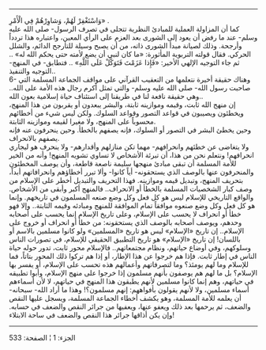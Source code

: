------------------------------------------------------------------------

وَاسْتَغْفِرْ لَهُمْ، وَشاوِرْهُمْ فِي الْأَمْرِ» .  
كما أن المزاولة العملية للمبادئ النظرية تتجلى في تصرف الرسول- صلى الله
عليه وسلم- عند ما رفض أن يعود إلى الشورى بعد العزم على الرأي المعين،
واعتباره هذا تردداً وأرجحة. وذلك لصيانة مبدأ الشورى ذاته، من أن يصبح
وسيلة للتأرجح الدائم، والشلل الحركي. فقال قولته التربوية المأثورة: «ما
كان لنبي أن يضع لأمته حتى يحكم الله له» .. ثم جاء التوجيه الإلهي الأخير:
«فَإِذا عَزَمْتَ فَتَوَكَّلْ عَلَى اللَّهِ» .. فتطابق- في المنهج- التوجيه والتنفيذ..  
6- وهناك حقيقة أخيرة نتعلمها من التعقيب القرآني على مواقف الجماعة
المسلمة التي صاحبت رسول الله- صلى الله عليه وسلم- والتي تمثل أكرم رجال
هذه الأمة على الله.. وهي حقيقة نافعة لنا في طريقنا إلى استئناف حياة
إسلامية بعون الله..  
إن منهج الله ثابت، وقيمه وموازينه ثابتة، والبشر يبعدون أو يقربون من هذا
المنهج، ويخطئون ويصيبون في قواعد التصور وقواعد السلوك. ولكن ليس شيء من
أخطائهم محسوباً على المنهج، ولا مغيرا لقيمه وموازينه الثابتة.  
وحين يخطئ البشر في التصور أو السلوك، فإنه يصفهم بالخطأ. وحين ينحرفون عنه
فإنه يصفهم بالانحراف.  
ولا يتغاضى عن خطئهم وانحرافهم- مهما تكن منازلهم وأقدارهم- ولا ينحرف هو
ليجاري انحرافهم! ونتعلم نحن من هذا، أن تبرئة الأشخاص لا تساوي تشويه
المنهج! وأنه من الخير للأمة المسلمة أن تبقى مبادئ منهجها سليمة ناصعة
قاطعة، وأن يوصف المخطئون والمنحرفون عنها بالوصف الذي يستحقونه- أياً
كانوا- وألا تبرر أخطاؤهم وانحرافاتهم أبداً، بتحريف المنهج، وتبديل قيمه
وموازينه. فهذا التحريف والتبديل أخطر على الإسلام من وصف كبار الشخصيات
المسلمة بالخطأ أو الانحراف.. فالمنهج أكبر وأبقى من الأشخاص. والواقع
التاريخي للإسلام ليس هو كل فعل وكل وضع صنعه المسلمون في تاريخهم. وإنما
هو كل فعل وكل وضع صنعوه موافقاً تمام الموافقة للمنهج ومبادئه وقيمه
الثابتة.. وإلا فهو خطأ أو انحراف لا يحسب على الإسلام، وعلى تاريخ الإسلام
إنما يحسب على أصحابه وحدهم، ويوصف أصحابه بالوصف الذي يستحقونه: من خطأ أو
انحراف أو خروج على الإسلام.. إن تاريخ «الإسلام» ليس هو تاريخ «المسلمين»
ولو كانوا مسلمين بالاسم أو باللسان! إن تاريخ «الإسلام» هو تاريخ التطبيق
الحقيقي للإسلام، في تصورات الناس وسلوكهم، وفي أوضاع حياتهم، ونظام
مجتمعاتهم.. فالإسلام محور ثابت، تدور حوله حياة الناس في إطار ثابت. فإذا
هم خرجوا عن هذا الإطار، أو إذا هم تركوا ذلك المحور بتاتاً، فما للإسلام
وما لهم يومئذ؟ وما لتصرفاتهم وأعمالهم هذه تحسب على الإسلام، أو يفسر بها
الإسلام؟ بل ما لهم هم يوصفون بأنهم مسلمون إذا خرجوا على منهج الإسلام،
وأبوا تطبيقه في حياتهم، وهم إنما كانوا مسلمين لأنهم يطبقون هذا المنهج في
حياتهم، لا لأن أسماءهم أسماء مسلمين، ولا لأنهم يقولون بأفواههم: إنهم
مسلمون؟! وهذا ما أراد الله- سبحانه- أن يعلمه للأمة المسلمة، وهو يكشف
أخطاء الجماعة المسلمة، ويسجل عليها النقص والضعف، ثم يرحمها بعد ذلك ويعفو
عنها، ويعفيها من جرائر النقص والضعف في حسابه. وإن يكن أذاقها جرائر هذا
النقص والضعف في ساحة الابتلاء!

------------------------------------------------------------------------

الجزء: 1 ¦ الصفحة: 533
